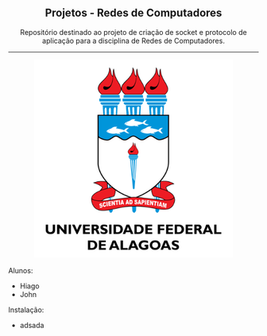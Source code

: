 <h2 align = center> Projetos - Redes de Computadores </h2>
<p align = center> Repositório destinado ao projeto de criação de socket e protocolo de aplicação para a disciplina de Redes de Computadores. </p>
<hr>
<p align = center>
  <a href = 'https://ufal.br/' target = "_blank">
    <img src = '/img/ufal.png' width = '400'>
  </a>
</p>
Alunos:

- Hiago
- John

Instalação:

- adsada
